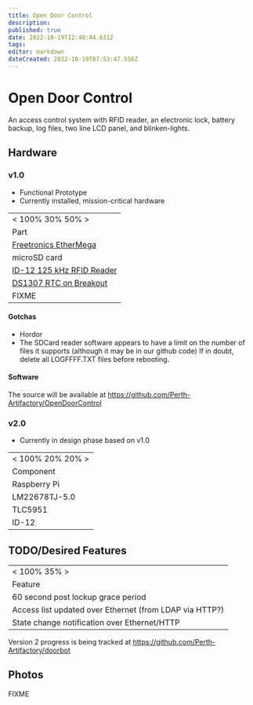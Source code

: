 ```yaml
---
title: Open Door Control
description: 
published: true
date: 2022-10-19T12:40:44.631Z
tags: 
editor: markdown
dateCreated: 2022-10-19T07:53:47.556Z
---
```


# Open Door Control

An access control system with RFID reader, an electronic lock, battery backup, log files, two line LCD panel, and blinken-lights.

## Hardware

### v1.0

-   Functional Prototype
-   Currently installed, mission-critical hardware

|                                                                                                                           |
|---------------------------------------------------------------------------------------------------------------------------|
| \< 100% 30% 50% \>                                                                                                        |
| Part                                                                                                                      |
| [Freetronics EtherMega](http://www.freetronics.com/products/ethermega-arduino-mega-2560-compatible-with-onboard-ethernet) |
| microSD card                                                                                                              |
| [ID-12 125 kHz RFID Reader](http://www.sparkfun.com/products/8419)                                                        |
| [DS1307 RTC on Breakout](https://www.adafruit.com/products/264)                                                           |
| FIXME                                                                                                                     |

#### Gotchas

-   Hordor
-   The SDCard reader software appears to have a limit on the number of files it supports (although it may be in our github code) If in doubt, delete all LOGFFFF.TXT files before rebooting.

#### Software

The source will be available at <https://github.com/Perth-Artifactory/OpenDoorControl>

### v2.0

-   Currently in design phase based on v1.0

|                    |
|--------------------|
| \< 100% 20% 20% \> |
| Component          |
| Raspberry Pi       |
| LM22678TJ-5.0      |
| TLC5951            |
| ID-12              |

## TODO/Desired Features

|                                                         |
|---------------------------------------------------------|
| \< 100% 35% \>                                          |
| Feature                                                 |
| 60 second post lockup grace period                      |
| Access list updated over Ethernet (from LDAP via HTTP?) |
| State change notification over Ethernet/HTTP            |

Version 2 progress is being tracked at <https://github.com/Perth-Artifactory/doorbot>

## Photos

FIXME
